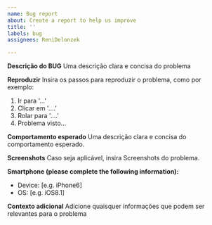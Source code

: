 ```yaml
---
name: Bug report
about: Create a report to help us improve
title: ''
labels: bug
assignees: ReniDelonzek

---
```


**Descrição do BUG**
Uma descrição clara e concisa do problema

**Reproduzir**
Insira os passos para reproduzir o problema, como por exemplo:
1. Ir para '...'
2. Clicar em '....'
3. Rolar para '....'
4. Problema visto...

**Comportamento esperado**
Uma descrição clara e concisa do comportamento esperado.

**Screenshots**
Caso seja aplicável, insira Screenshots do problema.

**Smartphone (please complete the following information):**
 - Device: [e.g. iPhone6]
 - OS: [e.g. iOS8.1] 

**Contexto adicional**
Adicione quaisquer informações que podem ser relevantes para o problema

